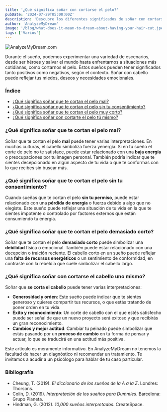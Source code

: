 ```yaml
---
title: '¿Qué significa soñar con cortarse el pelo?'
pubDate: '2024-07-29T05:00:00Z'
description: 'Descubre los diferentes significados de soñar con cortarse o cortarse el pelo. Explora las interpretaciones de estos sueños y cómo pueden reflejar aspectos de tu vida.'
author: 'AnalyzeMyDream'
image: '/blog/what-does-it-mean-to-dream-about-having-your-hair-cut.jpeg'
tags: ['Varios']
---
```


![AnalyzeMyDream.com](/blog/what-does-it-mean-to-dream-about-having-your-hair-cut.jpeg)

Durante el sueño, podemos experimentar una variedad de escenarios, desde ser héroes y salvar el mundo hasta enfrentarnos a situaciones más cotidianas, como cortarnos el pelo. Estos sueños pueden tener significados tanto positivos como negativos, según el contexto. Soñar con cabello puede reflejar tus miedos, deseos y necesidades emocionales.

### Índice

- [¿Qué significa soñar que te cortan el pelo mal?](#que-significa-soñar-que-te-cortan-el-pelo-mal)
- [¿Qué significa soñar que te cortan el pelo sin tu consentimiento?](#que-significa-soñar-que-te-cortan-el-pelo-sin-tu-consentimiento)
- [¿Qué significa soñar que te cortan el pelo muy corto?](#que-significa-soñar-que-te-cortan-el-pelo-muy-corto)
- [¿Qué significa soñar con cortarte el pelo tú mismo?](#que-significa-soñar-con-cortarte-el-pelo-propio)

### ¿Qué significa soñar que te cortan el pelo mal?

Soñar que te cortan el pelo **mal** puede tener varias interpretaciones. En muchas culturas, el cabello simboliza fuerza y ​​energía. Si en tu sueño el corte de pelo no te satisface, puede estar relacionado con una **baja energía** o preocupaciones por tu imagen personal. También podría indicar que te sientes decepcionado en algún aspecto de tu vida o que te conformas con lo que recibes sin buscar más.

### ¿Qué significa soñar que te cortan el pelo sin tu consentimiento?

Cuando sueñas que te cortan el pelo **sin tu permiso**, puede estar relacionado con una **pérdida de energía** o fuerza debido a algo que no elegiste. Este sueño puede reflejar una situación de tu vida en la que te sientes impotente o controlado por factores externos que están consumiendo tu energía.

### ¿Qué significa soñar que te cortan el pelo demasiado corto?

Soñar que te cortan el pelo **demasiado corto** puede simbolizar una **debilidad** física o emocional. También puede estar relacionado con una decepción o traición reciente. El cabello corto en un sueño puede reflejar una **falta de recursos energéticos** o un sentimiento de conformidad, en contraste con la rebeldía que suele simbolizar el cabello largo.

### ¿Qué significa soñar con cortarse el cabello uno mismo?

Soñar que **se corta el cabello** puede tener varias interpretaciones:
- **Generosidad y orden**: Este sueño puede indicar que te sientes generoso y quieres compartir tus recursos, o que estás tratando de poner orden en tu vida.
- **Éxito y reconocimiento**: Un corte de cabello con el que estés satisfecho puede ser señal de que un nuevo proyecto será exitoso y que recibirás un gran reconocimiento.
- **Cambios y mejor actitud**: Cambiar tu peinado puede simbolizar que estás pasando por un **proceso de cambio** en tu forma de pensar y actuar, lo que se traducirá en una actitud más positiva.

Este artículo es meramente informativo. En AnalyzeMyDream no tenemos la facultad de hacer un diagnóstico ni recomendar un tratamiento. Te invitamos a acudir a un psicólogo para hablar de tu caso particular.

### Bibliografía

- Cheung, T. (2019). *El diccionario de los sueños de la A a la Z*. Londres: Thorsons.
- Colin, D. (2019). *Interpretación de los sueños para Dummies*. Barcelona: Grupo Planeta.
- Hindman, G. (2012). *10,000 sueños interpretados*. CreateSpace.